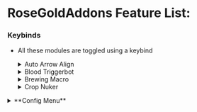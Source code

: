 


# RoseGoldAddons Feature List:
### Keybinds

- All these modules are toggled using a keybind
	<details>
	<summary>Auto Arrow Align</summary>
	
	- Click keybind to instantly solve Floor 7's Arrow Align terminal
		
	</details>
	<details>
	<summary>Blood Triggerbot</summary>
	
	- Toggle to shoot blood room enemies that are looked at
		
	</details>
	<details>
	<summary>Brewing Macro</summary>
	
	- Toggle to start automatically brewing potions
	- Supports Speed and  Weakness potions
	- Change modes and other options in the RoseGoldAddons config menu under "Alchemy"
	
	</details>
	<details>
	<summary>Crop Nuker</summary>
	
	- Toggle to start nuking
	- Change configuration in the RoseGoldAddons config menu under "Farming"
	- 
	
	</details>

<details>
<summary>**Config Menu**</summary>
<p>

</p>
</details>
